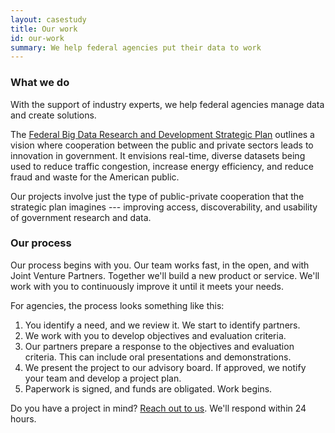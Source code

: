 ```yaml
---
layout: casestudy
title: Our work
id: our-work
summary: We help federal agencies put their data to work
---
```


### What we do

With the support of industry experts, we help federal agencies manage data and create solutions.

The [Federal Big Data Research and Development Strategic Plan](https://www.whitehouse.gov/sites/default/files/microsites/ostp/NSTC/bigdatardstrategicplan-nitrd_final-051916.pdf) outlines a vision where cooperation between the public and private sectors leads to innovation in government. It envisions real-time, diverse datasets being used to reduce traffic congestion, increase energy efficiency, and reduce fraud and waste for the American public.

Our projects involve just the type of public-private cooperation that the strategic plan imagines --- improving access, discoverability, and usability of government research and data.


### Our process

Our process begins with you. Our team works fast, in the open, and with Joint Venture Partners. Together we'll build a new product or service. We'll work with you to continuously improve it until it meets your needs. 

For agencies, the process looks something like this:

1. You identify a need, and we review it. We start to identify partners.
2. We work with you to develop objectives and evaluation criteria.
3. Our partners prepare a response to the objectives and evaluation criteria. This can include oral presentations and demonstrations.
4. We present the project to our advisory board.  If approved, we notify your team and develop a project plan.
5. Paperwork is signed, and funds are obligated. Work begins.

Do you have a project in mind? <a href="mailto:info@ntis.gov?Subject=Project%20Inquiry" target="_top">Reach out to us</a>. We'll respond within 24 hours.
